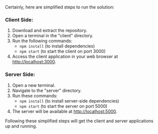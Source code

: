Certainly, here are simplified steps to run the solution:

### Client Side:

1. Download and extract the repository.
2. Open a terminal in the "client" directory.
3. Run the following commands:
   - `npm install` (to install dependencies)
   - `npm start` (to start the client on port 3000)
4. Access the client application in your web browser at [http://localhost:3000](http://localhost:3000).

### Server Side:

1. Open a new terminal.
2. Navigate to the "server" directory.
3. Run these commands:
   - `npm install` (to install server-side dependencies)
   - `npm start` (to start the server on port 5000)
4. The server will be available at [http://localhost:5000](http://localhost:5000).

Following these simplified steps will get the client and server applications up and running.
